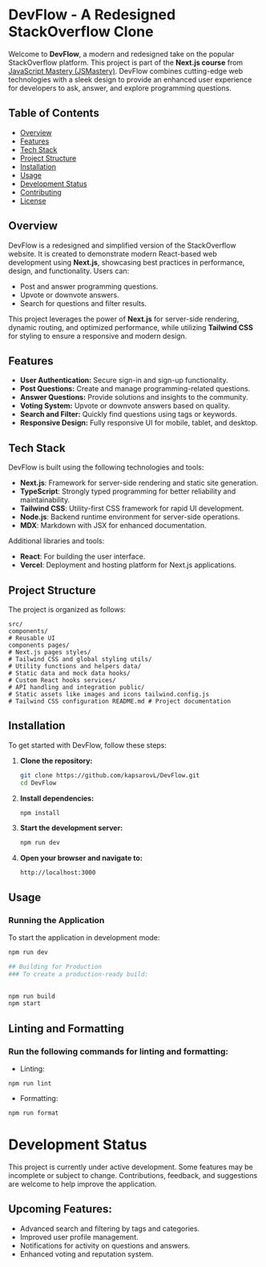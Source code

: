 # DevFlow - A Redesigned StackOverflow Clone

Welcome to **DevFlow**, a modern and redesigned take on the popular StackOverflow platform. This project is part of the **Next.js course** from [JavaScript Mastery (JSMastery)](https://jsmastery.pro/). DevFlow combines cutting-edge web technologies with a sleek design to provide an enhanced user experience for developers to ask, answer, and explore programming questions.

## Table of Contents

- [Overview](#overview)
- [Features](#features)
- [Tech Stack](#tech-stack)
- [Project Structure](#project-structure)
- [Installation](#installation)
- [Usage](#usage)
- [Development Status](#development-status)
- [Contributing](#contributing)
- [License](#license)

## Overview

DevFlow is a redesigned and simplified version of the StackOverflow website. It is created to demonstrate modern React-based web development using **Next.js**, showcasing best practices in performance, design, and functionality. Users can:
- Post and answer programming questions.
- Upvote or downvote answers.
- Search for questions and filter results.

This project leverages the power of **Next.js** for server-side rendering, dynamic routing, and optimized performance, while utilizing **Tailwind CSS** for styling to ensure a responsive and modern design.

## Features

- **User Authentication:** Secure sign-in and sign-up functionality.
- **Post Questions:** Create and manage programming-related questions.
- **Answer Questions:** Provide solutions and insights to the community.
- **Voting System:** Upvote or downvote answers based on quality.
- **Search and Filter:** Quickly find questions using tags or keywords.
- **Responsive Design:** Fully responsive UI for mobile, tablet, and desktop.

## Tech Stack

DevFlow is built using the following technologies and tools:

- **Next.js**: Framework for server-side rendering and static site generation.
- **TypeScript**: Strongly typed programming for better reliability and maintainability.
- **Tailwind CSS**: Utility-first CSS framework for rapid UI development.
- **Node.js**: Backend runtime environment for server-side operations.
- **MDX**: Markdown with JSX for enhanced documentation.

Additional libraries and tools:
- **React**: For building the user interface.
- **Vercel**: Deployment and hosting platform for Next.js applications.

## Project Structure

The project is organized as follows:

```
src/
components/
# Reusable UI
components pages/
# Next.js pages styles/
# Tailwind CSS and global styling utils/
# Utility functions and helpers data/
# Static data and mock data hooks/
# Custom React hooks services/
# API handling and integration public/
# Static assets like images and icons tailwind.config.js
# Tailwind CSS configuration README.md # Project documentation
```

## Installation

To get started with DevFlow, follow these steps:

1. **Clone the repository:**

    ```bash
    git clone https://github.com/kapsarovL/DevFlow.git
    cd DevFlow
    ```

2. **Install dependencies:**

    ```bash
    npm install
    ```

3. **Start the development server:**

    ```bash
    npm run dev
    ```

4. **Open your browser and navigate to:**

    ```
    http://localhost:3000
    ```

## Usage

### Running the Application

To start the application in development mode:

```bash
npm run dev

## Building for Production
### To create a production-ready build:

 
npm run build
npm start
```

## Linting and Formatting

### Run the following commands for linting and formatting:

- Linting:
```
npm run lint
```

- Formatting:

```
npm run format
```
# Development Status
This project is currently under active development. Some features may be incomplete or subject to change. 
Contributions, feedback, and suggestions are welcome to help improve the application.

## Upcoming Features:

- Advanced search and filtering by tags and categories.
- Improved user profile management.
- Notifications for activity on questions and answers.
- Enhanced voting and reputation system.

